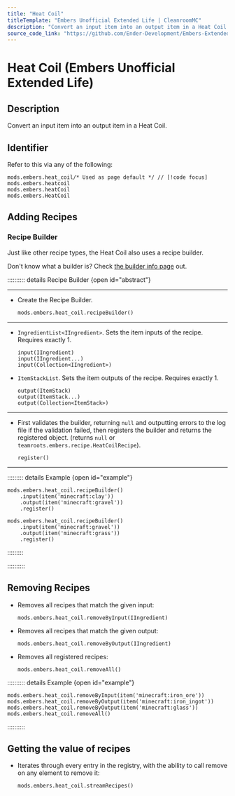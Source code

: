 ```yaml
---
title: "Heat Coil"
titleTemplate: "Embers Unofficial Extended Life | CleanroomMC"
description: "Convert an input item into an output item in a Heat Coil."
source_code_link: "https://github.com/Ender-Development/Embers-Extended-Life/blob/master/src/main/java/teamroots/embers/compat/groovyscript/HeatCoil.java"
---
```


# Heat Coil (Embers Unofficial Extended Life)

## Description

Convert an input item into an output item in a Heat Coil.

## Identifier

Refer to this via any of the following:

```groovy:no-line-numbers {1}
mods.embers.heat_coil/* Used as page default */ // [!code focus]
mods.embers.heatcoil
mods.embers.heatCoil
mods.embers.HeatCoil
```


## Adding Recipes

### Recipe Builder

Just like other recipe types, the Heat Coil also uses a recipe builder.

Don't know what a builder is? Check [the builder info page](../../getting_started/builder.md) out.

:::::::::: details Recipe Builder {open id="abstract"}

---

- Create the Recipe Builder.

    ```groovy:no-line-numbers
    mods.embers.heat_coil.recipeBuilder()
    ```

---

- `IngredientList<IIngredient>`. Sets the item inputs of the recipe. Requires exactly 1.

    ```groovy:no-line-numbers
    input(IIngredient)
    input(IIngredient...)
    input(Collection<IIngredient>)
    ```

- `ItemStackList`. Sets the item outputs of the recipe. Requires exactly 1.

    ```groovy:no-line-numbers
    output(ItemStack)
    output(ItemStack...)
    output(Collection<ItemStack>)
    ```

---

- First validates the builder, returning `null` and outputting errors to the log file if the validation failed, then registers the builder and returns the registered object. (returns `null` or `teamroots.embers.recipe.HeatCoilRecipe`).

    ```groovy:no-line-numbers
    register()
    ```

---

::::::::: details Example {open id="example"}
```groovy:no-line-numbers
mods.embers.heat_coil.recipeBuilder()
    .input(item('minecraft:clay'))
    .output(item('minecraft:gravel'))
    .register()

mods.embers.heat_coil.recipeBuilder()
    .input(item('minecraft:gravel'))
    .output(item('minecraft:grass'))
    .register()
```

:::::::::

::::::::::

## Removing Recipes

- Removes all recipes that match the given input:

    ```groovy:no-line-numbers
    mods.embers.heat_coil.removeByInput(IIngredient)
    ```

- Removes all recipes that match the given output:

    ```groovy:no-line-numbers
    mods.embers.heat_coil.removeByOutput(IIngredient)
    ```

- Removes all registered recipes:

    ```groovy:no-line-numbers
    mods.embers.heat_coil.removeAll()
    ```

:::::::::: details Example {open id="example"}
```groovy:no-line-numbers
mods.embers.heat_coil.removeByInput(item('minecraft:iron_ore'))
mods.embers.heat_coil.removeByOutput(item('minecraft:iron_ingot'))
mods.embers.heat_coil.removeByOutput(item('minecraft:glass'))
mods.embers.heat_coil.removeAll()
```

::::::::::

## Getting the value of recipes

- Iterates through every entry in the registry, with the ability to call remove on any element to remove it:

    ```groovy:no-line-numbers
    mods.embers.heat_coil.streamRecipes()
    ```
